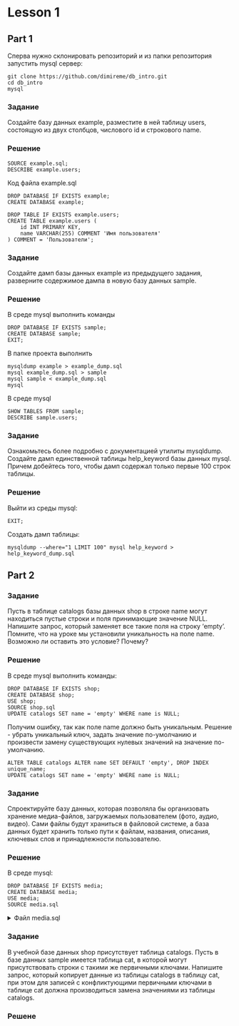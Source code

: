 # Lesson 1

## Part 1
Сперва нужно склонировать репозиторий и из папки репозитория запустить mysql сервер: 
```text
git clone https://github.com/dimireme/db_intro.git
cd db_intro
mysql
```
### Задание
Создайте базу данных example, разместите в ней таблицу users, состоящую из двух столбцов, числового id и строкового name.
### Решение
```mysql
SOURCE example.sql;
DESCRIBE example.users;
```
Код файла example.sql
```mysql
DROP DATABASE IF EXISTS example;
CREATE DATABASE example;

DROP TABLE IF EXISTS example.users;
CREATE TABLE example.users (
	id INT PRIMARY KEY,
	name VARCHAR(255) COMMENT 'Имя пользователя'
) COMMENT = 'Пользователи';
```

### Задание
 Создайте дамп базы данных example из предыдущего задания, разверните содержимое дампа в новую базу данных sample.
### Решение
В среде mysql выполнить команды
```mysql
DROP DATABASE IF EXISTS sample;
CREATE DATABASE sample;
EXIT;
```
В папке проекта выполнить
```text
mysqldump example > example_dump.sql
mysql example_dump.sql > sample
mysql sample < example_dump.sql
mysql
```
В среде mysql
```mysql
SHOW TABLES FROM sample;
DESCRIBE sample.users; 
```

### Задание
Ознакомьтесь более подробно с документацией утилиты mysqldump. Создайте дамп единственной таблицы help_keyword базы данных mysql. Причем добейтесь того, чтобы дамп содержал только первые 100 строк таблицы.
### Решение
Выйти из среды mysql:
```mysql
EXIT;
```
Создать дамп таблицы:
```text
mysqldump --where="1 LIMIT 100" mysql help_keyword > help_keyword_dump.sql
```

## Part 2

### Задание
Пусть в таблице catalogs базы данных shop в строке name могут находиться пустые строки и поля принимающие значение NULL. Напишите запрос, который заменяет все такие поля на строку ‘empty’. Помните, что на уроке мы установили уникальность на поле name. Возможно ли оставить это условие? Почему?
### Решение
В среде mysql выполнить команды:
```mysql
DROP DATABASE IF EXISTS shop;
CREATE DATABASE shop;
USE shop;
SOURCE shop.sql
UPDATE catalogs SET name = 'empty' WHERE name is NULL;
```
Получим ошибку, так как поле name должно быть уникальным. Решение - убрать уникальный ключ, задать значение по-умолчанию и произвести замену существующих нулевых значений на значение по-умолчанию.
```mysql
ALTER TABLE catalogs ALTER name SET DEFAULT 'empty', DROP INDEX unique_name;
UPDATE catalogs SET name = 'empty' WHERE name is NULL;
```



### Задание
Спроектируйте базу данных, которая позволяла бы организовать хранение медиа-файлов, загружаемых пользователем (фото, аудио, видео). Сами файлы будут храниться в файловой системе, а база данных будет хранить только пути к файлам, названия, описания, ключевых слов и принадлежности пользователю.
### Решение
В среде mysql:
```mysql
DROP DATABASE IF EXISTS media;
CREATE DATABASE media;
USE media;
SOURCE media.sql
```

<details><summary>Файл media.sql</summary>
<p>

```mysql
DROP TABLE IF EXISTS users;
CREATE TABLE users (
	id SERIAL PRIMARY KEY,
	name VARCHAR(255) COMMENT 'Имя пользователя'
) COMMENT = 'Пользователи';

DROP TABLE IF EXISTS paths;
CREATE TABLE paths (
	id SERIAL PRIMARY KEY,
	path VARCHAR(255) COMMENT 'Директория'
) COMMENT = 'Директории';

DROP TABLE IF EXISTS keywords;
CREATE TABLE keywords (
	id SERIAL PRIMARY KEY,
	keyword VARCHAR(255) COMMENT 'Ключевое слово'
) COMMENT = 'Список ключевых слов';

DROP TABLE IF EXISTS files;
CREATE TABLE files (
	id SERIAL PRIMARY KEY,
	name VARCHAR(255) COMMENT 'Название файла',
	path_id INT UNSIGNED,
	user_id INT UNSIGNED
) COMMENT = 'Медиа файлы';

DROP TABLE IF EXISTS file_keywords;
CREATE TABLE file_keywords (
    id SERIAL PRIMARY KEY,
	file_id INT UNSIGNED,
	keyword_id INT UNSIGNED
) COMMENT = 'Связь файлов и ключеывых слов';
```

</p>
</details>

### Задание
В учебной базе данных shop присутствует таблица catalogs. Пусть в базе данных sample имеется таблица cat, в которой могут присутствовать строки с такими же первичными ключами. Напишите запрос, который копирует данные из таблицы catalogs в таблицу cat, при этом для записей с конфликтующими первичными ключами в таблице cat должна производиться замена значениями из таблицы catalogs.
### Решене
